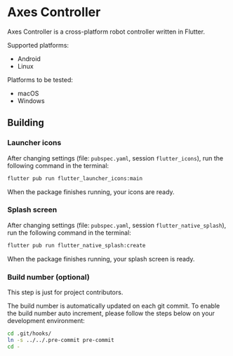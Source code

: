 # Axes Controller

Axes Controller is a cross-platform robot controller written in Flutter.

Supported platforms:
- Android
- Linux

Platforms to be tested:
- macOS
- Windows

## Building

### Launcher icons

After changing settings (file: `pubspec.yaml`, session `flutter_icons`), run the following command in the terminal:

``` sh
flutter pub run flutter_launcher_icons:main
```

When the package finishes running, your icons are ready.

### Splash screen

After changing settings (file: `pubspec.yaml`, session `flutter_native_splash`), run the following command in the terminal:

``` sh
flutter pub run flutter_native_splash:create
```

When the package finishes running, your splash screen is ready.

### Build number (optional)

This step is just for project contributors.

The build number is automatically updated on each git commit.
To enable the build number auto increment, please follow the steps below on your development environment:

``` sh
cd .git/hooks/
ln -s ../../.pre-commit pre-commit
cd -
```
